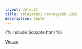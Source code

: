 ```yaml
---
layout: default
title: Választási névjegyzék 2022
description: Söpte
---
```


{% include Sooxpte.html %}

[Vissza](./)
